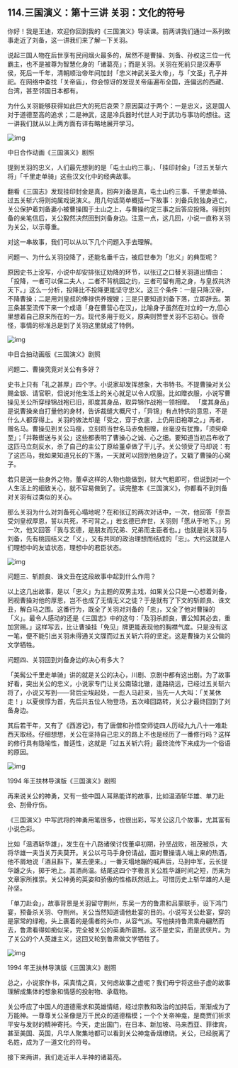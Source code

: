 ## 114.三国演义：第十三讲 关羽：文化的符号
你好！我是王迪，欢迎你回到我的《三国演义》导读课。前两讲我们通过一系列故事走近了刘备，这一讲我们来了解一下关羽。


说起三国人物在后世享有民间烟火最多的，居然不是曹操、刘备、孙权这三位一代霸主，也不是被尊为智慧化身的「诸葛亮」；而是关羽。关羽在死前只是汉寿亭侯，死后一千年，清朝顺治帝年间加封「忠义神武关圣大帝」，与「文圣」孔子并祀。在网络中查找「关帝庙」，你会惊讶的发现关帝庙遍布全国，连偏远的西藏、台湾，甚至邻国日本都有。


为什么关羽能够获得如此巨大的死后哀荣？原因莫过于两个：一是忠义，这是国人对于道德至高的追求；二是神武，这是冷兵器时代世人对于武功与事功的想往。这一讲我们就从以上两方面有详有略地展开学习。


![img](https://pic2.zhimg.com/v2-df187cc19aa773c79765309a0036180c.webp)

中日合作动画《三国演义》剧照


提到关羽的忠义，人们最先想到的是「屯土山约三事」、「挂印封金」「过五关斩六将」「千里走单骑」这些汉文化中的经典故事。


翻看《三国志》发现挂印封金是真，回奔刘备是真，屯土山约三事、千里走单骑、过五关斩六将则纯属戏说演义。用几句话简单概括一下故事：刘备兵败独身逃亡，关公保护着刘备妻小被曹操围于土山之上，与曹操约定三事之后答应投降。得到刘备的亲笔信后，关公毅然决然回到刘备身边。注意一点，这几回，小说一直称关羽为关公，以示尊重。


对这一串故事，我们可以从以下几个问题入手去理解。


问题一、为什么关羽投降了，还能名垂千古，被后世奉为「忠义」的典型呢？


原因史书上没写，小说中却安排张辽劝降的环节，以张辽之口替关羽道出情由：「投降，一者可以保二夫人，二者不背桃园之约，三者可留有用之身，与皇叔共济天下。」这么一分析，投降比不投降更能坚守忠义。这三个条件：一是只降汉帝，不降曹操；二是用刘皇叔的俸禄供养嫂嫂；三是只要知道刘备下落，立即辞去。第三条甚至流传下来一个成语「身在曹营心在汉」，比喻身子虽然在对立的一方,但心里想着自己原来所在的一方。现代多用于贬义，原典则赞誉关羽不忘初心。很奇怪，事情的标准总是到了关羽这里就成了特例。


![img](https://pic1.zhimg.com/v2-74ea11fc28b36793525d349ae56b54db.webp)

中日合拍动画版《三国演义》剧照


问题二、曹操究竟对关公有多好？


史书上只有「礼之甚厚」四个字。小说家却发挥想象，大书特书。不提曹操对关公赐金银、请官职，但说对他生活上的关心就足以令人叹服。比如赠衣服，小说写曹操见关公所穿绿锦战袍已旧，即度其身品，取异锦作战袍一领相赠。 「度其身品」是说曹操亲自打量他的身材，告诉裁缝大概尺寸，「异锦」有点特供的意思，不是什么人都穿得上。关羽的做法却是「受之，穿于衣底，上仍用旧袍罩之。」再者，赠名马。曹操见到关公马瘦，立刻将当世名马赤兔相赠，丝毫没有犹豫，「须臾牵至」；「并鞍辔送与关公」这些都表明了曹操心之诚、心之细。要知道当初吕布收了这匹马立刻反水，杀了自己的主公丁原给董卓做了干儿子。关公领受了马却说：有了这匹马，我如果知道兄长的下落，一天就可以回到他身边了。又戳了曹操的心窝子。


若只是送一些身外之物，董卓这样的人物也能做到，财大气粗即可，但说到对一个人生活上的细致关心，就不容易做到了。读完整本《三国演义》，你都看不到刘备对关羽有过类似的关心。


那么关羽为什么对刘备死心塌地呢？在和张辽的两次对话中，一次，他回答「奈吾受刘皇叔厚恩，誓以共死，不可背之。」若玄德已弃世，关羽则「愿从于地下。」另一次，他又回答「我与玄德，是朋友而兄弟、兄弟而主臣者也。」也就是说关羽与刘备，先有桃园结义之「义」，又有共同的政治理想而结成的「忠」。大约这就是人们理想中的友谊状态，理想中的君臣状态。


![img](https://pic3.zhimg.com/v2-e60fb54f3cf45cad9c0aca0e4d821178.webp)

问题三、斩颜良、诛文丑在这段故事中起到什么作用？


以上这几出故事，是以「忠义」为主题的双男主戏，如果关公只是一心想着刘备，罔视曹操对他的厚恩，岂不也成了无情无义之徒？于是就有了下文的斩颜良、诛文丑，解白马之围。这番行为，既全了关羽对刘备的「忠」，又全了他对曹操的「义」。最令人感动的还是《三国志》中的这句：「及羽杀颜良，曹公知其必去，重加赏赐。」这样写去，比让曹操挂「免见」牌更能表现他的胸襟气度。只是没有这一笔，便不能引出关羽未得通关文牒而过五关斩六将的坚定。这是曹操为关公做的文学牺牲。


问题四、关羽回到刘备身边的决心有多大？


「美髯公千里走单骑」讲的就是关公的决心，川剧、京剧中都有这出剧。为了故事好看，突出关公的忠义，小说家专门让关公南辕北辙，逢路绕远，已经过五关斩六将了，小说又写到——背后尘埃起处，一彪人马赶来，当先一人大叫：「关某休走！」以夏侯惇为首，先后共五位人物登场，五次峰回路转，关公才最终回到了刘备身边。


其后若干年，又有了《西游记》，有了唐僧和孙悟空师徒四人历经九九八十一难赴西天取经。仔细想想，关公在坚持自己忠义的路上不也是经历了一番修行吗？这样的修行具有隐喻性，普适性，这就是「过五关斩六将」最终流传下来成为一个俗语的原因。


![img](https://pic1.zhimg.com/v2-43bf77c644e76e3132b244236e58f1a0.webp)

1994 年王扶林导演版《三国演义》剧照


再来说关公的神勇，又有一些中国人耳熟能详的故事，比如温酒斩华雄、单刀赴会、刮骨疗伤。


《三国演义》中写武将的神勇用笔很多，也很出彩，写关公这几个故事，尤其富有小说色彩。


比如「温酒斩华雄」，发生在十八路诸侯讨伐董卓初期，孙坚战败，祖茂被杀，大将华雄一夫当关万夫莫开。关公以弓马手身份请战，面对曹操请人端上来的热酒，他不屑地说「酒且斟下，某去便来。」一番天塌地蹦的喊声后，马到中军，云长提华雄之头，掷于地上。其酒尚温。结尾这四个字极言关公胜华雄时间之短，历来为文章家所推崇。关公神勇的英姿和骄傲的性格跃然纸上。可惜历史上斩华雄的人是孙坚。


「单刀赴会」，故事背景是关羽留守荆州，东吴一方的鲁肃和吕蒙联手，设下鸿门宴，预备杀关羽、夺荆州。关公当然知道请他赴宴的目的。小说写关公赴宴，穿的是家常的绿袍，头上裹着的是儒者的头巾，从容气派。写他挟持鲁肃乘舟翩然而去，鲁肃看得如痴似呆，完全被关公的英勇所震撼。这不是史实，而是武侠片。为了关公的个人英雄主义，这回又轮到鲁肃做文学牺牲了。


![img](https://pic4.zhimg.com/v2-906a8272c4336be0aeb706d8642fd8cb.webp)

1994 年王扶林导演版《三国演义》剧照


总之，小说家作书，采真情之真，又何虑故事之虚呢？我们毋宁将这些子虚的故事理解成集体的想象和情感的投射物、承载物。


关公呼应了中国人的道德需求和英雄情结，经过宗教和政治的加持后，渐渐成为了万能神。一尊尊关公圣像是万千民众的道德楷模；一个个关帝神龛，是商贾们祈求平安与发财的精神寄托。今天，走出国门，在日本、新加坡、马来西亚、菲律宾，甚至美国、英国，凡华人聚集地都可以看到关公神龛香烟缭绕。关公，已经脱离了名姓，成为了一道文化的符号。


接下来两讲，我们走近半人半神的诸葛亮。


